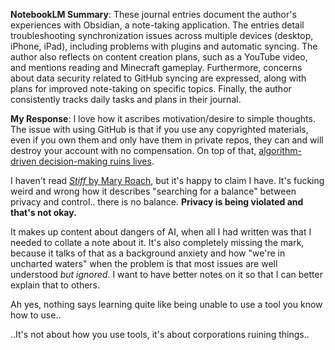 **NotebookLM Summary**: These journal entries document the author's experiences with Obsidian, a note-taking application. The entries detail troubleshooting synchronization issues across multiple devices (desktop, iPhone, iPad), including problems with plugins and automatic syncing. The author also reflects on content creation plans, such as a YouTube video, and mentions reading and Minecraft gameplay. Furthermore, concerns about data security related to GitHub syncing are expressed, along with plans for improved note-taking on specific topics. Finally, the author consistently tracks daily tasks and plans in their journal.

**My Response**: I love how it ascribes motivation/desire to simple thoughts. The issue with using GitHub is that if you use any copyrighted materials, even if you own them and only have them in private repos, they can and will destroy your account with no compensation. On top of that, [algorithm-driven decision-making ruins lives](https://www.youtube.com/watch?v=CE0EB5bXj14).

I haven't read [*Stiff* by Mary Roach](https://www.goodreads.com/book/show/56769575-stiff), but it's happy to claim I have. It's fucking weird and wrong how it describes "searching for a balance" between privacy and control.. there is no balance. **Privacy is being violated and that's not okay.**

It makes up content about dangers of AI, when all I had written was that I needed to collate a note about it. It's also completely missing the mark, because it talks of that as a background anxiety and how "we're in uncharted waters" when the problem is that most issues are well understood *but ignored*. I want to have better notes on it so that I can better explain that to others.

Ah yes, nothing says learning quite like being unable to use a tool you know how to use..

..It's not about how you use tools, it's about corporations ruining things..
